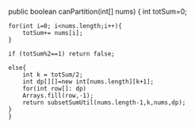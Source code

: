  public boolean canPartition(int[] nums) {
        int totSum=0;
    
    for(int i=0; i<nums.length;i++){
        totSum+= nums[i];
    }
    
    if (totSum%2==1) return false;
    
    else{
        int k = totSum/2;
        int dp[][]=new int[nums.length][k+1];
        for(int row[]: dp)
        Arrays.fill(row,-1);
        return subsetSumUtil(nums.length-1,k,nums,dp);
    } 
    }